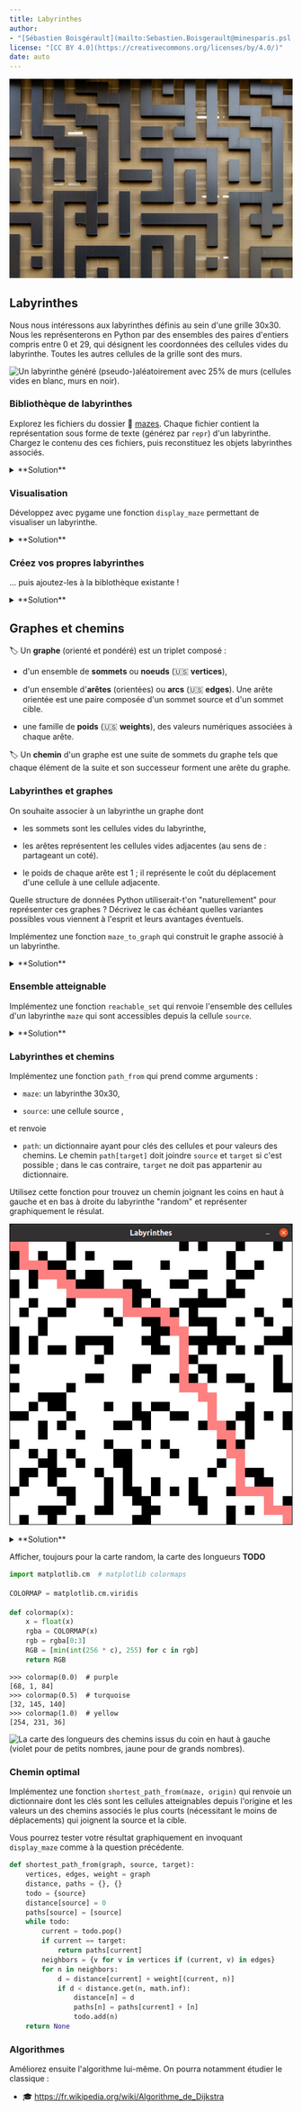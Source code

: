 ```yaml
---
title: Labyrinthes
author: 
- "[Sébastien Boisgérault](mailto:Sebastien.Boisgerault@minesparis.psl.eu), MINES Paris -- PSL"
license: "[CC BY 4.0](https://creativecommons.org/licenses/by/4.0/)"
date: auto
---
```


!["Maze" par [Mitchell Luo](https://unsplash.com/photos/z1c9juteR5c) sur [Unsplash](https://unsplash.com/)](images/mitchell-luo-z1c9juteR5c-unsplash.jpg)

Labyrinthes
--------------------------------------------------------------------------------

Nous nous intéressons aux labyrinthes définis au sein d'une grille 30x30.
Nous les représenterons en Python par des ensembles des paires d'entiers 
compris entre 0 et 29, qui désignent les coordonnées des cellules vides 
du labyrinthe.
Toutes les autres cellules de la grille sont des murs.

![Un labyrinthe généré (pseudo-)aléatoirement avec 25% de murs 
(cellules vides en blanc, murs en noir).](images/random-maze.jpg)

### Bibliothèque de labyrinthes

Explorez les fichiers du dossier 📁 [mazes](https://github.com/boisgera/python-fr/tree/master/tps/maze/mazes).
Chaque fichier contient la représentation sous forme de texte
(générez par `repr`) d'un labyrinthe. 
Chargez le contenu des ces fichiers, puis reconstituez
les objets labyrinthes associés.

<details>
<summary>
**Solution**
</summary>

Par exemple, pour obtenir le labyrinthe du fichier `"random-maze.py"`:

```python
filename = "mazes/random-maze.py"
file = open(filename, mode="r", encoding="utf-8")
random_maze_repr = file.read()
file.close()
random_maze = eval(random_maze_repr)
```

</details>

### Visualisation

Développez avec pygame une fonction `display_maze` permettant de visualiser un 
labyrinthe.

<details>
<summary>
**Solution**
</summary>

```python
# Pygame
import pygame as pg


# Constants
WIDTH, HEIGHT = 30, 30
CELL_SIZE = 20
FPS = 1
WHITE = (255, 255, 255)
BLACK = (0, 0, 0)

def draw_background(screen):
    screen.fill(BLACK)

def draw_walls(screen, maze):
    screen.fill(BLACK)
    for x, y in maze:
        h = CELL_SIZE
        pg.draw.rect(screen, WHITE, (x * h, y * h, h, h))

def display_maze(maze):
    pg.init()
    pg.display.set_caption("Labyrinthes")
    width_height = (WIDTH * CELL_SIZE, HEIGHT * CELL_SIZE)
    screen = pg.display.set_mode(width_height)
    clock = pg.time.Clock()
    while True:
        events = pg.event.get()
        if any(event.type == pg.QUIT for event in events):
            break
        if any(event.type == pg.KEYDOWN and event.key == pg.K_s for event in events):
            pg.image.save(screen, "screenshot.jpg")
        draw_background(screen)
        draw_walls(screen, maze)
        pg.display.update()
        clock.tick(FPS)
    pg.quit()
```

</details>


### Créez vos propres labyrinthes

... puis ajoutez-les à la biblothèque existante !

<details>
<summary>
**Solution**
</summary>

Une fois votre labyrinthe `my_maze` conçu selon vos préférences

```pycon
>>> my_maze_repr = repr(my_maze)
>>> file = open("mazes/my-maze.py", "w", encoding="utf-8")
>>> file.write(my_maze_repr)
>>> file.close()
```

</details>


Graphes et chemins
--------------------------------------------------------------------------------


🏷️ Un **graphe** (orienté et pondéré) est un triplet composé :

  - d'un ensemble de **sommets** ou **noeuds** (🇺🇸 **vertices**),

  - d'un ensemble d'**arêtes** (orientées) ou **arcs** (🇺🇸 **edges**). 
    Une arête orientée est une paire composée d'un sommet
    source et d'un sommet cible.

  - une famille de **poids** (🇺🇸 **weights**), des valeurs numériques 
    associées à chaque arête.

🏷️ Un **chemin** d'un graphe est une suite de sommets du graphe tels que 
chaque élément de la suite et son successeur forment une arête du graphe.


### Labyrinthes et graphes

On souhaite associer à un labyrinthe un graphe dont

  - les sommets sont les cellules vides du labyrinthe,

  - les arêtes représentent les cellules vides adjacentes (au sens de : partageant un coté).

  - le poids de chaque arête est 1 ; il représente le coût du déplacement
    d'une cellule à une cellule adjacente.

Quelle structure de données Python utiliserait-t'on "naturellement" 
pour représenter ces graphes ? Décrivez le cas échéant quelles variantes 
possibles vous viennent à l'esprit et leurs avantages éventuels.

Implémentez une fonction `maze_to_graph`
qui construit le graphe associé à un labyrinthe.

<details>
<summary>
**Solution**
</summary>

Il semble naturel de représenter 
les sommets comme un ensemble de paires d'entiers, les arêtes comme un ensemble
de paires de sommets et les poids comme un dictionnaire ayant
comme clé les sommets et comme valeur unique 1.

On note qu'ici la valeur unique 1 rend la donnée des poids totalement redondante
une fois que l'on a les arêtes ; on pourrait donc se passer ici du dictionnaire
des poids. Inversement, en général, si l'on a un dictionnaire `weight` de poids, 
on peut retrouver les arêtes par `edges = set(weight.keys())` ; la donnée
des arêtes est donc superflue.

On pourrait imaginer d'autres structures décrivant des graphes qui soient
plus efficaces mais il faudrait pour cela savoir quelles sont les 
opérations courantes que nous allons devoir réaliser fréquemment, 
afin d'optimiser la structure par rapport à ces opérations. 

```python
def maze_to_graph(maze):
    vertices = set(maze)
    edges = set()
    weights = {}
    for vertex in vertices:
        x, y = vertex
        for (dx, dy) in [(-1, 0), (0, -1), (1, 0), (0, 1)]:
            neighbor = (x + dx, y + dy)
            if neighbor in vertices:
                edge = (vertex, neighbor)
                edges.add(edge)
                weights[edge] = 1
    return (vertices, edges, weights)
  ```

</details>

### Ensemble atteignable

Implémentez une fonction `reachable_set` qui renvoie l'ensemble
des cellules d'un labyrinthe `maze` qui sont accessibles depuis 
la cellule `source`.

<details>
<summary>
**Solution**
</summary>

```python
def reachable_set(graph, source):
    vertices, edges, _ = graph
    todo = {source}
    done = set()
    while todo:
        current = todo.pop()
        neighbors = {v for v in vertices if (current, v) in edges}
        for n in neighbors:
            if n not in done:
                todo.add(n)
        done.add(current)
    return done
```

</details>


### Labyrinthes et chemins 

Implémentez une fonction `path_from` qui prend comme arguments :

  - `maze`: un labyrinthe 30x30,

  - `source`: une cellule source ,
  
et renvoie 

  - `path`: un dictionnaire ayant pour clés des cellules et 
    pour valeurs des chemins. Le chemin `path[target]` doit joindre 
    `source` et `target` si c'est possible ; dans le cas
    contraire, `target` ne doit pas appartenir au dictionnaire.

Utilisez cette fonction pour trouvez un chemin joignant les coins en haut à
gauche et en bas à droite du labyrinthe "random" et représenter graphiquement
le résulat.


![Un chemin joignant les coins en haut à gauche et en bas à droite.](images/path.jpg)

<details>
<summary>
**Solution**
</summary>

Une solution possible consiste à définir :

```python
def path_from(maze, source):
    vertices, edges, _ = maze_to_graph(maze)
    todo = set()
    done = set()
    path = {}
    if source in maze:
       todo.add(source)
       path[source] = [source]
    while todo:
        current = todo.pop()
        neighbors = {v for v in vertices if (current, v) in edges}
        for n in neighbors:
            if n not in done and n not in todo:
                path[n] = path[current] + [n]
                todo.add(n)
        done.add(current)
    return path
```

puis à étendre notre fonction `display_maze` pour qu'elle prenne en charge
(optionnellement) l'affichage d'un chemin :

```python
def draw_path(screen, path):
    h = CELL_SIZE
    for x, y in path:
        pg.draw.rect(screen, PINK, (x * h, y * h, h, h))

def display_maze(maze, path=None):
    pg.init()
    pg.display.set_caption("Labyrinthes")
    width_height = (WIDTH * CELL_SIZE, HEIGHT * CELL_SIZE)
    screen = pg.display.set_mode(width_height)
    clock = pg.time.Clock()
    while True:
        events = pg.event.get()
        if any(event.type == pg.QUIT for event in events):
            break
        if any(event.type == pg.KEYDOWN and event.key == pg.K_s for event in events):
            pg.image.save(screen, "screenshot.jpg")
        draw_background(screen)
        draw_walls(screen, maze)
        if path is not None:
            draw_path(screen, path)
        pg.display.update()
        clock.tick(FPS)
    pg.quit()
```

On exploite ensuite ces fonctions de la façon suivante:

```pycon
>>> random_maze_repr = open("mazes/random.py", encoding="utf-8").read())
>>> random_maze = eval(random_maze_repr)
>>> TOP_LEFT = (0, 0)
>>> BOTTOM_RIGHT = (WIDTH - 1, HEIGHT - 1)
>>> target_to_path = path_from(maze, TOP_LEFT)
>>> path = target_to_path[BOTTOM_RIGHT]
>>> display_maze(maze, path=path)
```
</details>

Afficher, toujours pour la carte random, la carte des longueurs **TODO**

```python
import matplotlib.cm  # matplotlib colormaps

COLORMAP = matplotlib.cm.viridis

def colormap(x):
    x = float(x)
    rgba = COLORMAP(x)
    rgb = rgba[0:3]
    RGB = [min(int(256 * c), 255) for c in rgb]
    return RGB
```

```pycon
>>> colormap(0.0)  # purple
[68, 1, 84]
>>> colormap(0.5)  # turquoise
[32, 145, 140]
>>> colormap(1.0)  # yellow
[254, 231, 36]
```


![La carte des longueurs des chemins issus du coin en haut à gauche (violet
pour de petits nombres, jaune pour de grands nombres).](images/map.jpg)


### Chemin optimal 

Implémentez une fonction `shortest_path_from(maze, origin)` qui renvoie un 
dictionnaire dont les clés sont les cellules atteignables depuis l'origine
et les valeurs un des chemins associés le plus courts (nécessitant le moins
de déplacements) qui joignent la source et la cible.

Vous pourrez tester votre résultat graphiquement en invoquant `display_maze`
comme à la question précédente.

```python
def shortest_path_from(graph, source, target): 
    vertices, edges, weight = graph
    distance, paths = {}, {}
    todo = {source}
    distance[source] = 0
    paths[source] = [source]
    while todo:
        current = todo.pop()
        if current == target:
            return paths[current]
        neighbors = {v for v in vertices if (current, v) in edges}
        for n in neighbors:
            d = distance[current] + weight[(current, n)]
            if d < distance.get(n, math.inf):
                distance[n] = d
                paths[n] = paths[current] + [n]
                todo.add(n)
    return None
```

<!--

Performance
--------------------------------------------------------------------------------

Plusieurs stratégies permettent d'améliorer les performances de la recherche
des plus courts chemins, un point qui devient critique quand la taille des
labyrinthes augmente ; notamment le choix de structures de données plus 
efficaces, et choix d'algorithmes plus efficaces.

### Mesure de la performance

Dans tous les cas, pour mesurer les (éventuels) progrès réalisés,
nous pourrons afficher le temps passé à déterminer les chemins optimaux ;
par exemple :

``` python
start = time.time()
paths = shortest_paths(maze, origin)
stop = time.time()
print(f"elapsed time (secs): {stop - start}")
```

Pour obtenir une image plus précise de ce qui se passe, et savoir dans quelle 
partie du code le temps est passé, on pourra utiliser le projet

  - 🐍 <https://github.com/pyutils/line_profiler>

### Structure de données

La structure de données choisie initialement pour représenter les graphes
n'est pas nécessairement la mieux choisie. Déterminez dans votre algorithme
quelles sont les opérations les plus fréquemment utilisées ; adaptez 
votre représentation des graphes en conséquence et mesure le résultat.

-->

### Algorithmes

Améliorez ensuite l'algorithme lui-même. On pourra notamment étudier le
classique : 

  - 🎓 <https://fr.wikipedia.org/wiki/Algorithme_de_Dijkstra>

